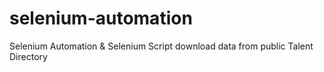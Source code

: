 # selenium-automation

Selenium Automation & Selenium Script download data from public Talent Directory
